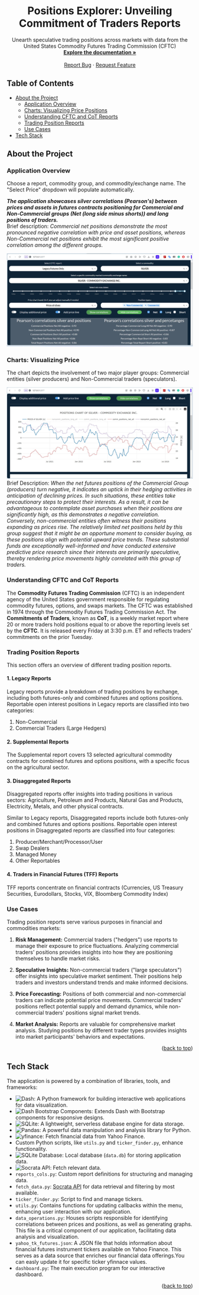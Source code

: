 <a name="readme-top"></a>

<div align="center">

  <h1 align="center">Positions Explorer: Unveiling Commitment of Traders Reports</h1>

  <p align="center">
    Unearth speculative trading positions across markets with data from the United States Commodity Futures Trading Commission (CFTC)
    <br />
    <a href="https://github.com/MarcinLinkl/Positions-CoT-Futures-Explorer"><strong>Explore the documentation »</strong></a>
    <br />
    <br />
    <!-- <a href="https://github.com/MarcinLinkl/Positions-CoT-Futures-Explorer">View Demo</a>
    · -->
    <a href="https://github.com/MarcinLinkl/Positions-CoT-Futures-Explorer/issues">Report Bug</a>
    ·
    <a href="https://github.com/MarcinLinkl/Positions-CoT-Futures-Explorer/issues">Request Feature</a>
  </p>
</div>

## Table of Contents
- [About the Project](#about-the-project)
  - [Application Overview](#application-overview)
  - [Charts: Visualizing Price Positions](#charts-visualizing-price-positions)
  - [Understanding CFTC and CoT Reports](#understanding-cftc-and-cot-reports)
  - [Trading Position Reports](#trading-position-reports)
  - [Use Cases](#use-cases)
- [Tech Stack](#tech-stack)

## About the Project

### Application Overview
Choose a report, commodity group, and commodity/exchange name. The "Select Price" dropdown will populate automatically.

___The application showcases silver correlations (Pearson's) between prices and assets in futures contracts positioning for Commercial and Non-Commercial groups (Net (long side minus shorts)) and long positions of traders.___<br>
Brief description: _Commercial net positions demonstrate the most pronounced negative correlation with price and asset positions, whereas Non-Commercial net positions exhibit the most significant positive correlation among the different groups._

![App Interface](assets/1.jpg "Positions Explorer Interface")

### Charts: Visualizing Price 

The chart depicts the involvement of two major player groups: Commercial entities (silver producers) and Non-Commercial traders (speculators).

![App Interface](assets/2.jpg "Positions Explorer Charts")
Brief Description: _When the net futures positions of the Commercial Group (producers) turn negative, it indicates an uptick in their hedging activities in anticipation of declining prices. In such situations, these entities take precautionary steps to protect their interests. As a result, it can be advantageous to contemplate asset purchases when their positions are significantly high, as this demonstrates a negative correlation.<br>
Conversely, non-commercial entities often witness their positions expanding as prices rise. The relatively limited net positions held by this group suggest that it might be an opportune moment to consider buying, as these positions align with potential upward price trends. These substantial funds are exceptionally well-informed and have conducted extensive predictive price research since their interests are primarily speculative, thereby rendering price movements highly correlated with this group of traders._


### Understanding CFTC and CoT Reports

The **Commodity Futures Trading Commission** (CFTC) is an independent agency of the United States government responsible for regulating commodity futures, options, and swaps markets. The CFTC was established in 1974 through the Commodity Futures Trading Commission Act.
The **Commitments of Traders**, known as **CoT**, is a weekly market report where 20 or more traders hold positions equal to or above the reporting levels set by the **CFTC**. It is released every Friday at 3:30 p.m. ET and reflects traders' commitments on the prior Tuesday.

### Trading Position Reports

This section offers an overview of different trading position reports.

#### 1. Legacy Reports

Legacy reports provide a breakdown of trading positions by exchange, including both futures-only and combined futures and options positions. Reportable open interest positions in Legacy reports are classified into two categories:

1. Non-Commercial
2. Commercial Traders (Large Hedgers)

#### 2. Supplemental Reports

The Supplemental report covers 13 selected agricultural commodity contracts for combined futures and options positions, with a specific focus on the agricultural sector.

#### 3. Disaggregated Reports

Disaggregated reports offer insights into trading positions in various sectors: Agriculture, Petroleum and Products, Natural Gas and Products, Electricity, Metals, and other physical contracts.

Similar to Legacy reports, Disaggregated reports include both futures-only and combined futures and options positions. Reportable open interest positions in Disaggregated reports are classified into four categories:

1. Producer/Merchant/Processor/User
2. Swap Dealers
3. Managed Money
4. Other Reportables

#### 4. Traders in Financial Futures (TFF) Reports

TFF reports concentrate on financial contracts (Currencies, US Treasury Securities, Eurodollars, Stocks, VIX, Bloomberg Commodity Index)

### Use Cases

Trading position reports serve various purposes in financial and commodities markets:

1. **Risk Management:** Commercial traders ("hedgers") use reports to manage their exposure to price fluctuations. Analyzing commercial traders' positions provides insights into how they are positioning themselves to handle market risks.

2. **Speculative Insights:** Non-commercial traders ("large speculators") offer insights into speculative market sentiment. Their positions help traders and investors understand trends and make informed decisions.

3. **Price Forecasting:** Positions of both commercial and non-commercial traders can indicate potential price movements. Commercial traders' positions reflect potential supply and demand dynamics, while non-commercial traders' positions signal market trends.

4. **Market Analysis:** Reports are valuable for comprehensive market analysis. Studying positions by different trader types provides insights into market participants' behaviors and expectations.

<p align="right">(<a href="#readme-top">back to top</a>)</p>

## Tech Stack

The application is powered by a combination of libraries, tools, and frameworks:

- ![Dash](https://img.shields.io/badge/-Dash-1E90FF?style=flat&logo=Dash&logoColor=white&labelColor=1E90FF): A Python framework for building interactive web applications for data visualization.
- ![Dash Bootstrap Components](https://img.shields.io/badge/-Dash%20Bootstrap%20Components-563D7C?style=flat&logo=Bootstrap&logoColor=white&labelColor=563D7C): Extends Dash with Bootstrap components for responsive designs.
- ![SQLite](https://img.shields.io/badge/-SQLite-003B57?style=flat&logo=SQLite&logoColor=white&labelColor=003B57): A lightweight, serverless database engine for data storage.
- ![Pandas](https://img.shields.io/badge/-Pandas-150458?style=flat&logo=Pandas&logoColor=white&labelColor=150458): A powerful data manipulation and analysis library for Python.
- ![yfinance](https://img.shields.io/badge/-yfinance-2B8FD9?style=flat&logo=Python&logoColor=white&labelColor=2B8FD9): Fetch financial data from Yahoo Finance.
- Custom Python scripts, like `utils.py` and `ticker_finder.py`, enhance functionality.
- ![SQLite Database](https://img.shields.io/badge/-SQLite-003B57?style=flat&logo=SQLite&logoColor=white&labelColor=003B57): Local database (`data.db`) for storing application data.
- ![Socrata API](https://img.shields.io/badge/-Socrata%20API-3498DB?style=flat&logo=Socrata&logoColor=white&labelColor=3498DB): Fetch relevant data.
- `reports_cols.py`: Custom report definitions for structuring and managing data.
- `fetch_data.py`: [Socrata API](https://dev.socrata.com/) for data retrieval and filtering by most available.
- `ticker_finder.py`: Script to find and manage tickers.
- `utils.py`: Contains functions for updating callbacks within the menu, enhancing user interaction with our application.
- `data_operations.py`: Houses scripts responsible for identifying correlations between prices and positions, as well as generating graphs. This file is a critical component of our application, facilitating data analysis and visualization. 
- `yahoo_tk_futures.json`: A JSON file that holds information about financial futures instrument tickers available on Yahoo Finance. This serves as a data source that enriches our financial data offerings.You can easly update it for specific ticker yfinnace values.
- `dashboard.py`: The main execution program for our interactive dashboard.

<p align="right">(<a href="#readme-top">back to top</a>)</p>
